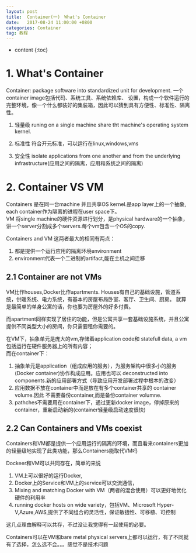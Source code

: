 ```yaml
---
layout: post
title:  Container(一)　What's Container
date:   2017-08-24 11:00:00 +0800
categories: Container
tag: 教程
---
```


* content
{:toc}

# 1. What's Container
Container: package software into standardized unit for development. 一个container image包括代码、系统工具、系统依赖库、
设置，构成一个软件运行的完整环境，像一个什么都装好的集装箱，因此可以猜到具有方便性、标准性、隔离性。

1. 轻量级
runing on a single machine share tht machine's operating system kernel.

2. 标准性
符合开元标准，可以运行在linux,windows,vms

3. 安全性
isolate applications from one another and from the underlying infrastructure(应用之间的隔离，应用和系统之间的隔离)

# 2. Container VS VM
Containers 是在同一台machine 并且共享OS kernel.是app layer上的一个抽象, each container作为隔离的进程在user space下。<br/>
VM 将single machine的硬件资源进行划分，是physical hardware的一个抽象，讲一个server分割成多个servers.每个vm包含一个OS的copy.

Containers and VM 这两者最大的相同有两点：
1. 都是提供一个运行应用的隔离环境environment
2. environment代表一个二进制的artifact,能在主机之间迁移

## 2.1 Container are not VMs
VM比作houses,Docker比作apartments. Houses有自己的基础设施，管道系统，供暖系统、电力系统，有基本的房屋布局卧室、客厅、卫生间、厨房。
就算是最简单的单身公寓的话，你也要为房屋外的好多付费。

而apartment同样实现了居住的功能，但是公寓共享一套基础设施系统，并且公寓提供不同类型大小的房间，你只需要租你需要的。

在VM下，抽象单元是庞大的vm,存储着application code和 statefull data, a vm 包括运行在硬件服务器上的所有内容；<br/>
而在container下：<br/>
1. 抽象单元是application（组成应用的服务），为服务架构中很多小的服务(Docker container)协作构成应用。应用也可以
deconstructed into components.新的应用部署方式（导致应用开发部署过程中根本的改变）
2. 应用数据不放在container中而是放在有多个container共享的 container volume.因此
不需要备份container,而是备份container volumne.
3. pathches不需要用在container下，通过更新docker image，停掉原来的container，重新启动新的(container轻量级启动速度很快)

## 2.2 Can Containers and VMs coexist
Containers和VM都是提供一个应用运行的隔离的环境，而且看来containers更加的轻量级地实现了此类功能，那么Containers能取代VM吗

Dockeer和VM可以共同存在，简单的来说<br/>
1. VM上可以很好的运行Docker,
2. Docker上的Service和VM上的service可以交流通信，
3. Mixing and matching Docker with VM（两者的混合使用）可以更好地优化硬件的利用率
4. running docker hosts on wide variety，包括VM、Microsoft Hyper-V,Azure,AWS,提供了不同组合的灵活性，保证敏捷性、可移植、可控制

这几点理由解释可以共存，不过没让我觉得有一起使用的必要。

Containers可以在VM和bare metal physical servers上都可以运行，有了不同就有了选择，怎么选不会。。。感觉不是技术问题

